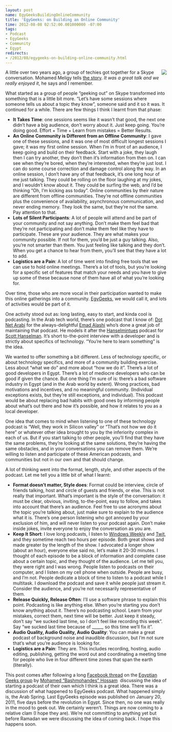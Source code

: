 ```yaml
---
layout: post
name: EgyGeeksBuildingOnlineCommunity
title: 'EgyGeeks: on Building an Online Community'
time: 2012-08-08 02:52:00.001000000 -07:00
tags:
- Podcast
- EgyGeeks
- Community
- Egypt
redirects:
- /2012/08/egygeeks-on-building-online-community.html
---
```

<img style="float: right" src="{{ site.baseurl }}public/images/EgyGeeks/EgyGeeksLogo.png">

A little over two years ago, a group of techies got together for a Skype conversation. Mohamed Meligy tells [the story](http://gurustop.net/blog/2010/04/05/join-the-egyptian-geeks-on-skype-weekly/). _It was a great talk and we really enjoyed it_, he says and I remember.

What started as a group of people “geeking out” on Skype transformed into something that is a little bit more. “Let’s have some sessions where someone tells us about a topic they know”, someone said and it so it was. It continued for a while. There are few things I think I learnt from that phase:

- **It Takes Time**: one sessions seems like it wasn’t that good, the next one didn’t have a big audience, don’t worry about it. Just keep going. You’re doing good. Effort + Time + Learn from mistakes = Better Results.
- **An Online Community is Different from an Offline Community**: I gave one of these sessions, and it was one of most difficult longest sessions I gave; it was my first online session. When I’m in front of an audience, I keep going and build on their feedback. Start with a joke, they laugh then I can try another, they don’t then it’s information from then on. I can see when they’re bored, when they’re interested, when they’re just lost. I can do some course correction and damage control along the way. In an online session, I don’t have any of that feedback, it’s one long hour of me just talking. They could be rolling on the floor laughing at my jokes, and I wouldn’t know about it. They could be surfing the web, and I’d be thinking “Oh, I’m kicking ass today”. Online communities by their nature are different from offline communities. They’re not offline communities plus the convenience of availability, asynchronous communication, and never ending memory. They look the same, but they’re not the same. Pay attention to that.
- **Lots of Silent Participants**: A lot of people will attend and be part of your community and not say anything. Don’t make them feel bad that they’re not participating and don’t make them feel like they have to participate. These are your audience. They are what makes your community possible. If not for them, you’d be just a guy talking. Also, you’re not smarter than them. You just feeling like talking and they don’t. When you get a chance to hear from them, you’ll see that they have a lot to add.
- **Logistics are a Pain**: A lot of time went into finding free tools that we can use to hold online meetings. There’s a lot of tools, but you’re looking for a specific set of features that match your needs and you have to give up some of these because none of them have all of what you’re looking for.

Over time, those who are more vocal in their participation wanted to make this online gatherings into a community. [EgyGeeks](http://www.egygeeks.net/), we would call it, and lots of activities would be part of it.

One activity stood out as: long lasting, easy to start, and kinda cool is podcasting. In the Arab tech world, there’s one podcast that I know of: [Dot Net Arabi](http://www.DotNetArabi.com) for the always-delightful [Emad Alashi](https://twitter.com/EmadAshi) who’s done a great job of maintaining that podcast. He models it after the [Hanselmintues](http://hanselminutes.com/) podcast for [Scott Hanselman](https://twitter.com/shanselman/). It’s short to-the-point interview with a developer and is strictly about specifics of technology. “You’re here to learn something” is the idea.

We wanted to offer something a bit different. Less of technology specific, or about technology specifics, and more of a community building exercise. Less about “what we do” and more about “how we do it”. There’s a lot of good developers in Egypt. There’s a lot of mediocre developers who can be good if given the chance. But one thing I’m sure of is: there’s a bad software industry in Egypt (and in the Arab world by extent). Wrong practices, bad motivations and incentives, and no meaningful community. (Individual exceptions exists, but they’re still exceptions, and individual). This podcast would be about replacing bad habits with good ones by informing people about what’s out there and how it’s possible, and how it relates to you as a local developer.

One idea that comes to mind when listening to one of these technology podcast is “Well, they work in Silicon valley” or “That’s not how we do it here” or whatever other idea brought to you by the inferiority complex in each of us. But if you start talking to other people, you’ll find that they have the same problems, they’re looking at the same solutions, they’re having the same obstacles, and in your conversations you can remove them. We’re willing to listen and participate of these American podcasts, and communities but not in our own and that should change.

A lot of thinking went into the format, length, style, and other aspects of the podcast. Let me tell you a little bit of what I learnt:

- **Format doesn’t matter, Style does**: Format could be interview, circle of friends talking, host and circle of guests and friends, or else. This is not really that important. What’s important is the style of the conversation: it must be clear, obvious, inviting, to-the-point, easy to follow, and takes into account that there’s an audience. Feel free to use acronyms about the topic you’re talking about, just make sure to explain to the audience what it is. There’s one person listening who got annoyed by your exclusion of him, and will never listen to your podcast again. Don’t make inside jokes, invite everyone to enjoy the conversation as you are.
- **Keep It Short**: I love long podcasts, I listen to [Windows Weekly](http://twit.tv/ww) and [Twit](http://twit.tv/twit), and they sometime reach two hours per episode. Both great shows and made greater by the length of the show. I advocated a longer show (about an hour), everyone else said no, let’s make it 20-30 minutes. I thought of each episode to be a block of information and complete case about a certain topic, and they thought of the audience. Let me tell you, they were right and I was wrong. People listen to podcasts on their computer, and I listen on my cell phone when outside. People are busy, and I’m not. People dedicate a block of time to listen to a podcast while I multitask. I download the podcast and save it while people just stream it. Consider the audience, and you’re not necessarily representative of them.
- **Release Quickly, Release Often**: I’ll use a software phrase to explain this point. Podcasting is like anything else. When you’re starting you don’t know anything about it. There’s no podcasting school. Learn from your mistakes, correct them, next time will be better. Just keep it steady, don’t say “we sucked last time, so I don’t feel like recording this week”. Say “we sucked last time because of _____, so this time we’ll fix it”.
- **Audio Quality, Audio Quality, Audio Quality**: You can make a great podcast of background noise and inaudible discussion, but I’m not sure that’s what you’re audience is looking for.
- **Logistics are a Pain**: They are. This includes recording, hosting, audio editing, publishing, getting the word out and coordinating a meeting time for people who live in four different time zones that span the earth (literally).

This post comes after following a long [Facebook thread](https://www.facebook.com/groups/egyptian.geeks/permalink/443626555677058/) on the [Egyptian Geeks group](https://www.facebook.com/groups/egyptian.geeks/) by [Mohamed “Bashmohandes” Hossam](https://twitter.com/Bashmohandes/)&nbsp; discussing the idea of starting a podcast of their own which I think is a great idea. There was a discussion of what happened to EgyGeeks podcast. What happened simply is, the Arab Spring. Last EgyGeeks episode was published on January 20, 2011, five days before the revolution in Egypt. Since then, no one was really in the mood to geek out. We certainly weren’t. Things are now coming to a relative clam (I hope they are). We’re not committing to anything yet but before Ramadan we were discussing the idea of coming back. I hope this happens soon.
